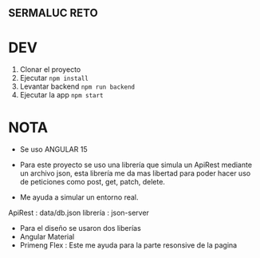## SERMALUC RETO

# DEV

1. Clonar el proyecto
2. Ejecutar ``` npm install ```
3. Levantar backend ``` npm run backend ```
4. Ejecutar la app ``` npm start ``` 

# NOTA 
- Se uso ANGULAR 15

- Para este proyecto se uso una librería que simula un ApiRest mediante un archivo json, esta librería me da mas libertad para poder hacer uso de peticiones como post, get, patch, delete. 
- Me ayuda a simular un entorno real.

ApiRest : data/db.json
librería : json-server

- Para el diseño se usaron dos liberías
 - Angular Material
 - Primeng Flex  : Este me ayuda para la parte resonsive de la pagina
